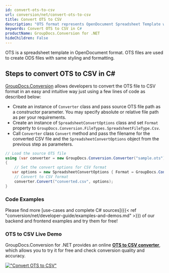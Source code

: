 ```yaml
---
id: convert-ots-to-csv
url: conversion/net/convert-ots-to-csv
title: Convert OTS to CSV
description: "OTS format represents OpenDocument Spreadsheet Template with .ots extension. Learn how to convert OTS to CSV file programmatically in C# language using GroupDocs.Conversion for .NET library."
keywords: Convert OTS to CSV in C#
productName: GroupDocs.Conversion for .NET
hideChildren: False
---
```


OTS is a spreadsheet template in OpenDocument format. OTS files are used to create ODS files with same styling and formatting.

## Steps to convert OTS to CSV in C#

[GroupDocs.Conversion](https://products.groupdocs.com/conversion/net) allows developers to convert the OTS file to CSV format in an easy and intuitive way just using a few lines of code as described below:

* Create an instance of `Converter` class and pass source OTS file path as a constructor parameter. You may specify absolute or relative file path as per your requirements. 
* Create an instance of `SpreadsheetConvertOptions` class and set `Format` property to `GroupDocs.Conversion.FileTypes.SpreadsheetFileType.Csv`.
* Call `Converter` class `Convert` method and pass the filename for the converted CSV file and the `SpreadsheetConvertOptions` object from the previous step as parameters.

```csharp
// Load the source OTS file
using (var converter = new GroupDocs.Conversion.Converter("sample.ots"))
{
    // Set the convert options for CSV format
   var options = new SpreadsheetConvertOptions { Format = GroupDocs.Conversion.FileTypes.SpreadsheetFileType.Csv };
    // Convert to CSV format
    converter.Convert("converted.csv", options);
}
```

### Code Examples

Please find more [use-cases and complete C# sources]({{< ref "conversion/net/developer-guide/examples-and-demos.md" >}}) of our backend and frontend examples and try them for free!

### OTS to CSV Live Demo

GroupDocs.Conversion for .NET provides an online [**OTS to CSV converter**](https://products.groupdocs.app/conversion/ots-to-csv), which allows you to try it for free and check conversion quality and accuracy.

[!["Convert OTS to CSV"](conversion/net/images/convert-to-csv/convert-ots-to-csv.png)](https://products.groupdocs.app/conversion/ots-to-csv)